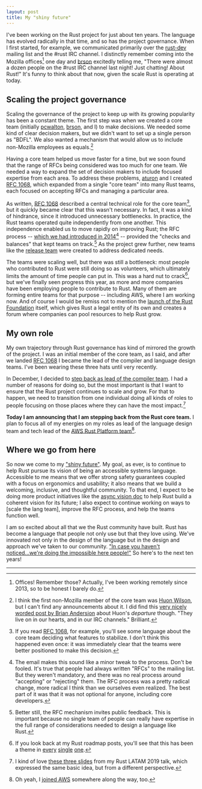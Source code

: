 ```yaml
---
layout: post
title: My "shiny future"
---
```


I've been working on the Rust project for just about ten years. The language has evolved radically in that time, and so has the project governance. When I first started, for example, we communicated primarily over the [rust-dev] mailing list and the #rust IRC channel. I distinctly remember coming into the Mozilla offices[^offices] one day and [brson] excitedly telling me, "There were almost a dozen people on the #rust IRC channel last night! Just chatting! About Rust!" It's funny to think about that now, given the scale Rust is operating at today.

## Scaling the project governance

Scaling the governance of the project to keep up with its growing popularity has been a constant theme. The first step was when we created a core team (initially [pcwalton], [brson], and I) to make decisions. We needed some kind of clear decision makers, but we didn't want to set up a single person as "BDFL". We also wanted a mechanism that would allow us to include non-Mozilla employees as equals.[^huonw] 

Having a core team helped us move faster for a time, but we soon found that the range of RFCs being considered was too much for one team. We needed a way to expand the set of decision makers to include focused expertise from each area. To address these problems, [aturon] and I created [RFC 1068], which expanded from a single "core team" into many Rust teams, each focused on accepting RFCs and managing a particular area.

[^huonw]: I think the first non-Mozilla member of the core team was [Huon Wilson], but I can't find any announcements about it. I did find this [very nicely worded post by Brian Andersion][3784] about Huon's *departure* though. "They live on in our hearts, and in our IRC channels." Brilliant.

[Huon Wilson]: https://huonw.github.io/
[3784]: https://internals.rust-lang.org/t/rust-team-alumni/3784

As written, [RFC 1068] described a central technical role for the core team[^feature], but it quickly became clear that this wasn't necessary. In fact, it was a kind of hindrance, since it introduced unnecessary bottlenecks. In practice, the Rust teams operated quite independently from one another. This independence enabled us to move rapidly on improving Rust; the RFC process -- [which we had introduced in 2014][RFC][^rfc] -- provided the "checks and balances" that kept teams on track.[^pub] As the project grew further, new teams like the [release team] were created to address dedicated needs.

[release team]: https://internals.rust-lang.org/t/announcing-the-release-team/6561

[^pub]: Better still, the RFC mechanism invites public feedback. This is important because no single team of people can really have expertise in the full range of considerations needed to design a language like Rust.

[dropbox]: https://dropbox.tech/infrastructure/rewriting-the-heart-of-our-sync-engine

The teams were scaling well, but there was still a bottleneck: most people who contributed to Rust were still doing so as volunteers, which ultimately limits the amount of time people can put in. This was a hard nut to crack[^nut], but we've finally seen progress this year, as more and more companies have been employing people to contribute to Rust. Many of them are forming entire teams for that purpose -- including AWS, where I am working now. And of course I would be remiss not to mention the [launch of the Rust Foundation][rf1] itself, which gives Rust a legal entity of its own and creates a forum where companies can pool resources to help Rust grow.

## My own role

My own trajectory through Rust governance has kind of mirrored the growth of the project. I was an initial member of the core team, as I said, and after we landed [RFC 1068] I became the lead of the compiler and language design teams. I've been wearing these three hats until very recently. 

In December, I decided to [step back as lead of the compiler team](https://smallcultfollowing.com/babysteps/blog/2020/12/11/rotating-the-compiler-team-leads/). I had a number of reasons for doing so, but the most important is that I want to ensure that the Rust project continues to scale and grow. For that to happen, we need to transition from one individual doing all kinds of roles to people focusing on those places where they can have the most impact.[^latam]

**Today I am announcing that I am stepping back from the Rust core team.** I plan to focus all of my energies on my roles as lead of the language design team and tech lead of the [AWS Rust Platform team][awsblog][^aws]. 

## Where we go from here

So now we come to my ["shiny future"][sf]. My goal, as ever, is to continue to help Rust pursue its vision of being an accessible systems language. Accessible to me means that we offer strong safety guarantees coupled with a focus on ergonomics and usability; it also means that we build a welcoming, inclusive, and thoughtful community. To that end, I expect to be doing more product initiatives like the [async vision doc] to help Rust build a coherent vision for its future; I also expect to continue working on ways to [scale the lang team], improve the RFC process, and help the teams function well.

I am so excited about all that we the Rust community have built. Rust has become a language that people not only use but that they love using. We've innovated not only in the design of the language but in the design and approach we've taken to our community. ["In case you haven't noticed...we're doing the impossible here people!"][impossible] So here's to the next ten years!

---

[^feature]: If you read [RFC 1068], for example, you'll see some language about the core team deciding what features to stabilize. I don't think this happened even once: it was immediately clear that the teams were better positioned to make this decision.

[rotation]: https://smallcultfollowing.com/babysteps/blog/2020/12/11/rotating-the-compiler-team-leads/

[^nut]: If you look back at my Rust roadmap posts, you'll see that this has been a theme in [every] [single] [one].

[problems]: https://smallcultfollowing.com/babysteps/blog/2020/01/09/towards-a-rust-foundation/
[AWS]: https://smallcultfollowing.com/babysteps/blog/2020/12/30/the-more-things-change/
[every]: https://smallcultfollowing.com/babysteps/blog/2018/01/09/rust2018/
[single]: https://smallcultfollowing.com/babysteps/blog/2019/01/07/rust-in-2019-focus-on-sustainability/
[one]: https://smallcultfollowing.com/babysteps/blog/2019/12/02/rust-2020/#many-are-stronger-than-one
[tenets]: https://aws.amazon.com/blogs/opensource/how-our-aws-rust-team-will-contribute-to-rusts-future-successes/


[^latam]: I kind of love [these three slides](https://nikomatsakis.github.io/rust-latam-2019/#109) from my Rust LATAM 2019 talk, which expressed the same basic idea, but from a different perspective.


[impossible]: https://nikomatsakis.github.io/rust-latam-2019/#101

[sf]: https://rust-lang.github.io/wg-async-foundations/vision/shiny_future.html

[async vision doc]: https://blog.rust-lang.org/2021/03/18/async-vision-doc.html

[path to membership]: https://blog.rust-lang.org/inside-rust/2020/07/09/lang-team-path-to-membership.html

[rfc2229]: https://github.com/rust-lang/project-rfc-2229

[^aws]: Oh yeah, I [joined AWS] somewhere along the way, too.

[joined AWS]: https://smallcultfollowing.com/babysteps/blog/2020/12/30/the-more-things-change/

[awsblog]: https://aws.amazon.com/blogs/opensource/how-our-aws-rust-team-will-contribute-to-rusts-future-successes/

[lib]: https://smallcultfollowing.com/babysteps/blog/2020/04/09/libraryification/

[rf0]: https://smallcultfollowing.com/babysteps/blog/2020/01/09/towards-a-rust-foundation/

[rf1]: https://foundation.rust-lang.org/posts/2021-02-08-hello-world/

[^precore]: [dherman] was the one who suggested naming a formal core team. Before that, I think we didn't have a clear set of folks who decided what to do and what not to do. Very [Tyranny of Structurelessness][tyranny].

[^rfc]: The email makes this sound like a minor tweak to the process. Don't be fooled. It's true that people had always written "RFCs" to the mailing list. But they weren't mandatory, and there was no real process around "accepting" or "rejecting" them. The RFC process was a pretty radical change, more radical I think than we ourselves even realized. The best part of it was that it was not optional for anyone, including core developers.

[tyranny]: https://en.wikipedia.org/wiki/The_Tyranny_of_Structurelessness

[dherman]: https://github.com/dherman

[RFC 1068]: https://rust-lang.github.io/rfcs/1068-rust-governance.html

[RFC]: https://mail.mozilla.org/pipermail/rust-dev/2014-March/008973.html

[compiler]: https://www.rust-lang.org/governance/teams/compiler

[language design]: https://www.rust-lang.org/governance/teams/lang

[stepped back from the core team]: https://internals.rust-lang.org/t/aturon-retires-from-the-core-team-but-not-from-rust/9392/3

[^offices]: Offices! Remember those? Actually, I've been working remotely since 2013, so to be honest I barely do.

[brson]: https://github.com/brson

[aturon]: https://github.com/aturon

[pcwalton]: https://github.com/pcwalton

[rust-dev]: https://mail.mozilla.org/pipermail/rust-dev/

